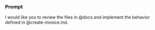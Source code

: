 ### Prompt
I would like you to review the files in @docs and implement the behavior defined in @create-invoice.md.